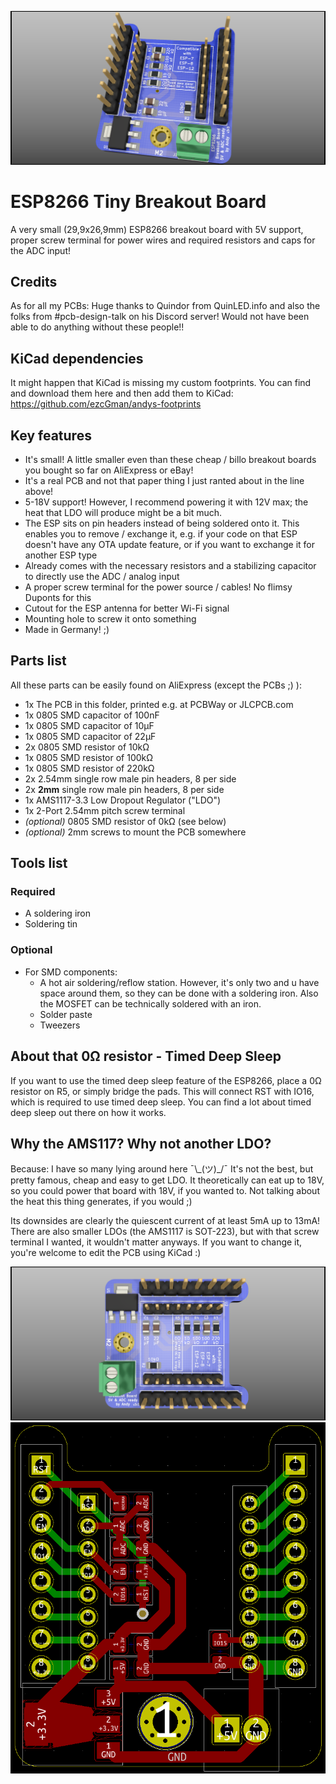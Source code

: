 ![The PCB](https://github.com/ezcGman/esp8266-tiny-breakout-board/blob/master/pictures/ESPBreakotBoard-Min-Cutout.png?raw=true)

# ESP8266 Tiny Breakout Board
A very small (29,9x26,9mm) ESP8266 breakout board with 5V support, proper screw terminal for power wires and required resistors and caps for the ADC input!

## Credits
As for all my PCBs: Huge thanks to Quindor from QuinLED.info and also the folks from #pcb-design-talk on his Discord server! Would not have been able to do anything without these people!!

## KiCad dependencies
It might happen that KiCad is missing my custom footprints. You can find and download them here and then add them to KiCad: https://github.com/ezcGman/andys-footprints

## Key features
- It's small! A little smaller even than these cheap / billo breakout boards you bought so far on AliExpress or eBay!
- It's a real PCB and not that paper thing I just ranted about in the line above!
- 5-18V support! However, I recommend powering it with 12V max; the heat that LDO will produce might be a bit much.
- The ESP sits on pin headers instead of being soldered onto it. This enables you to remove / exchange it, e.g. if your code on that ESP doesn't have any OTA update feature, or if you want to exchange it for another ESP type
- Already comes with the necessary resistors and a stabilizing capacitor to directly use the ADC / analog input 
- A proper screw terminal for the power source / cables! No flimsy Duponts for this
- Cutout for the ESP antenna for better Wi-Fi signal
- Mounting hole to screw it onto something
- Made in Germany! ;)

## Parts list
All these parts can be easily found on AliExpress (except the PCBs ;) ):

- 1x The PCB in this folder, printed e.g. at PCBWay or JLCPCB.com
- 1x 0805 SMD capacitor of 100nF
- 1x 0805 SMD capacitor of 10µF
- 1x 0805 SMD capacitor of 22µF
- 2x 0805 SMD resistor of 10kΩ
- 1x 0805 SMD resistor of 100kΩ
- 1x 0805 SMD resistor of 220kΩ
- 2x 2.54mm single row male pin headers, 8 per side
- 2x **2mm** single row male pin headers, 8 per side
- 1x AMS1117-3.3 Low Dropout Regulator ("LDO")
- 1x 2-Port 2.54mm pitch screw terminal
- *(optional)* 0805 SMD resistor of 0kΩ (see below)
- *(optional)* 2mm screws to mount the PCB somewhere

## Tools list
### Required
- A soldering iron
- Soldering tin

### Optional
- For SMD components:
  - A hot air soldering/reflow station. However, it's only two and u have space around them, so they can be done with a soldering iron. Also the MOSFET can be technically soldered with an iron.
  - Solder paste
  - Tweezers

## About that 0Ω resistor - Timed Deep Sleep
If you want to use the timed deep sleep feature of the ESP8266, place a 0Ω resistor on R5, or simply bridge the pads. This will connect RST with IO16, which is required to use timed deep sleep. You can find a lot about timed deep sleep out there on how it works.

## Why the AMS117? Why not another LDO?
Because: I have so many lying around here ¯\\_(ツ)\_/¯ It's not the best, but pretty famous, cheap and easy to get LDO. It theoretically can eat up to 18V, so you could power that board with 18V, if you wanted to. Not talking about the heat this thing generates, if you would ;)

Its downsides are clearly the quiescent current of at least 5mA up to 13mA! There are also smaller LDOs (the AMS1117 is SOT-223), but with that screw terminal I wanted, it wouldn't matter anyways.
If you want to change it, you're welcome to edit the PCB using KiCad :)

![Topview](https://github.com/ezcGman/esp8266-tiny-breakout-board/blob/master/pictures/ESPBreakotBoard-Min-Cutout-Top-View.png?raw=true)
![The Circuit](https://github.com/ezcGman/esp8266-tiny-breakout-board/blob/master/pictures/ESPBreakotBoard-Min-Cutout-Circuit.png?raw=true)
